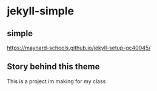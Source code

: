 # jekyll-simple

## simple
https://maynard-schools.github.io/jekyll-setup-gc40045/

## Story behind this theme

This is a project im making for my class
